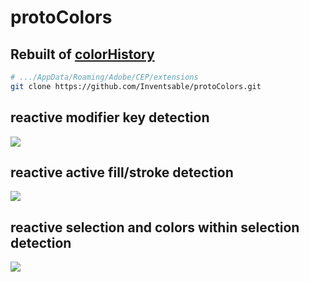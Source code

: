 # protoColors

## Rebuilt of [colorHistory](https://github.com/Inventsable/CEP-Color-History)

``` bash
# .../AppData/Roaming/Adobe/CEP/extensions
git clone https://github.com/Inventsable/protoColors.git
```

## reactive modifier key detection
![](https://thumbs.gfycat.com/CooperativeCanineGypsymoth-size_restricted.gif)

## reactive active fill/stroke detection
![](https://thumbs.gfycat.com/GrouchyUnderstatedAlaskanhusky-size_restricted.gif)

## reactive selection and colors within selection detection
![](https://thumbs.gfycat.com/ClumsyConsiderateGalapagoshawk-size_restricted.gif)
